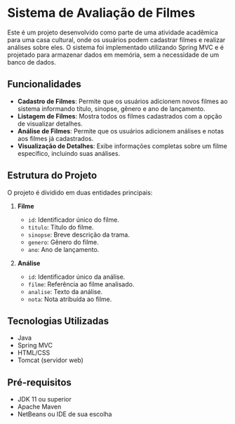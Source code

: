 # Sistema de Avaliação de Filmes

Este é um projeto desenvolvido como parte de uma atividade acadêmica para uma casa cultural, onde os usuários podem cadastrar filmes e realizar análises sobre eles. O sistema foi implementado utilizando Spring MVC e é projetado para armazenar dados em memória, sem a necessidade de um banco de dados.

## Funcionalidades

- **Cadastro de Filmes**: Permite que os usuários adicionem novos filmes ao sistema informando título, sinopse, gênero e ano de lançamento.
- **Listagem de Filmes**: Mostra todos os filmes cadastrados com a opção de visualizar detalhes.
- **Análise de Filmes**: Permite que os usuários adicionem análises e notas aos filmes já cadastrados.
- **Visualização de Detalhes**: Exibe informações completas sobre um filme específico, incluindo suas análises.

## Estrutura do Projeto

O projeto é dividido em duas entidades principais:

1. **Filme**
   - `id`: Identificador único do filme.
   - `titulo`: Título do filme.
   - `sinopse`: Breve descrição da trama.
   - `genero`: Gênero do filme.
   - `ano`: Ano de lançamento.

2. **Análise**
   - `id`: Identificador único da análise.
   - `filme`: Referência ao filme analisado.
   - `analise`: Texto da análise.
   - `nota`: Nota atribuída ao filme.

## Tecnologias Utilizadas

- Java 
- Spring MVC
- HTML/CSS
- Tomcat (servidor web)

## Pré-requisitos

- JDK 11 ou superior
- Apache Maven
- NetBeans ou IDE de sua escolha
